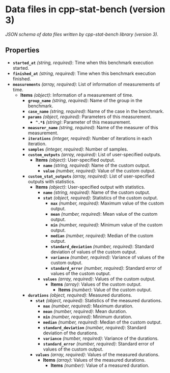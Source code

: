# Data files in cpp-stat-bench (version 3)

*JSON schema of data files written by cpp-stat-bench library  (version 3).*

## Properties

- **`started_at`** *(string, required)*: Time when this benchmark execution started.
- **`finished_at`** *(string, required)*: Time when this benchmark execution finished.
- **`measurements`** *(array, required)*: List of information of measurements of time.
  - **Items** *(object)*: Information of a measurement of time.
    - **`group_name`** *(string, required)*: Name of the group in the benchmark.
    - **`case_name`** *(string, required)*: Name of the case in the benchmark.
    - **`params`** *(object, required)*: Parameters of this measurement.
      - **`^.*$`** *(string)*: Parameter of this measurement.
    - **`measurer_name`** *(string, required)*: Name of the measurer of this measurement.
    - **`iterations`** *(integer, required)*: Number of iterations in each iteration.
    - **`samples`** *(integer, required)*: Number of samples.
    - **`custom_outputs`** *(array, required)*: List of user-specified outputs.
      - **Items** *(object)*: User-specified output.
        - **`name`** *(string, required)*: Name of the custom output.
        - **`value`** *(number, required)*: Value of the custom output.
    - **`custom_stat_outputs`** *(array, required)*: List of user-specified outputs with statistics.
      - **Items** *(object)*: User-specified output with statistics.
        - **`name`** *(string, required)*: Name of the custom output.
        - **`stat`** *(object, required)*: Statistics of the custom output.
          - **`max`** *(number, required)*: Maximum value of the custom output.
          - **`mean`** *(number, required)*: Mean value of the custom output.
          - **`min`** *(number, required)*: Minimum value of the custom output.
          - **`median`** *(number, required)*: Median of the custom output.
          - **`standard_deviation`** *(number, required)*: Standard deviation of values of the custom output.
          - **`variance`** *(number, required)*: Variance of values of the custom output.
          - **`standard_error`** *(number, required)*: Standard error of values of the custom output.
        - **`values`** *(array, required)*: Values of the custom output.
          - **Items** *(array)*: Values of the custom output.
            - **Items** *(number)*: Value of the custom output.
    - **`durations`** *(object, required)*: Measured durations.
      - **`stat`** *(object, required)*: Statistics of the measured durations.
        - **`max`** *(number, required)*: Maximum duration.
        - **`mean`** *(number, required)*: Mean duration.
        - **`min`** *(number, required)*: Minimum duration.
        - **`median`** *(number, required)*: Median of the custom output.
        - **`standard_deviation`** *(number, required)*: Standard deviation of the durations.
        - **`variance`** *(number, required)*: Variance of the durations.
        - **`standard_error`** *(number, required)*: Standard error of values of the custom output.
      - **`values`** *(array, required)*: Values of the measured durations.
        - **Items** *(array)*: Values of the measured durations.
          - **Items** *(number)*: Value of a measured duration.
